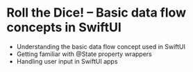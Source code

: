 # Roll the Dice! – Basic data flow concepts in SwiftUI

- Understanding the basic data flow concept used in SwiftUI
- Getting familiar with @State property wrappers
- Handling user input in SwiftUI apps
